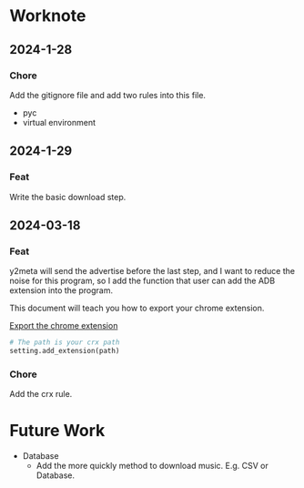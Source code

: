 # Worknote

## 2024-1-28

### Chore

Add the gitignore file and add two rules into this file.

- pyc
- virtual environment

## 2024-1-29

### Feat

Write the basic download step.

## 2024-03-18

### Feat

y2meta will send the advertise before the last step, and I want to reduce the noise for this program, so I add the function that user can add the ADB extension into the program.

This document will teach you how to export your chrome extension. 

[Export the chrome extension](Export_Chrome_extension.pdf)

``` Python
# The path is your crx path 
setting.add_extension(path)
```

### Chore

Add the crx rule.

# Future Work

- Database
  - Add the more quickly method to download music. E.g. CSV or Database.

